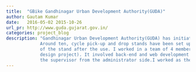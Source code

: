 ```yaml
---
title:  "GBike Gandhinagar Urban Development Authority(GUDA)"
author: Gautam Kumar
date:   2016-05-02 2015-10-26
url_pr: http://www.guda.gujarat.gov.in/
categories: project_blog
description: "Gandhinagar Urban Development Authority(GUDA) has initiated a community bike sharing system in Gandhinagar.
             Around ten, cycle pick-up and drop stands have been set up from where people can take the bike and return it to any
             of the stand after the use. I worked in a team of 4 members to build a digital log maintenance system (as my summer             1
             design project). It involved back-end and web development for the proper management of cycle for the stand person and
             the supervisor from the administrator side.I worked as the back-end developer and created database for the system."
---
```

